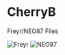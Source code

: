 # CherryB
Freyr/NEO87 Files

![Freyr](https://github.com/GHv4/CherryB/assets/108226982/16c857df-426e-4e09-af91-460e500d253d)
![NEO87](https://github.com/GHv4/CherryB/assets/108226982/cda5feeb-2008-406a-8965-54f107208c84)
